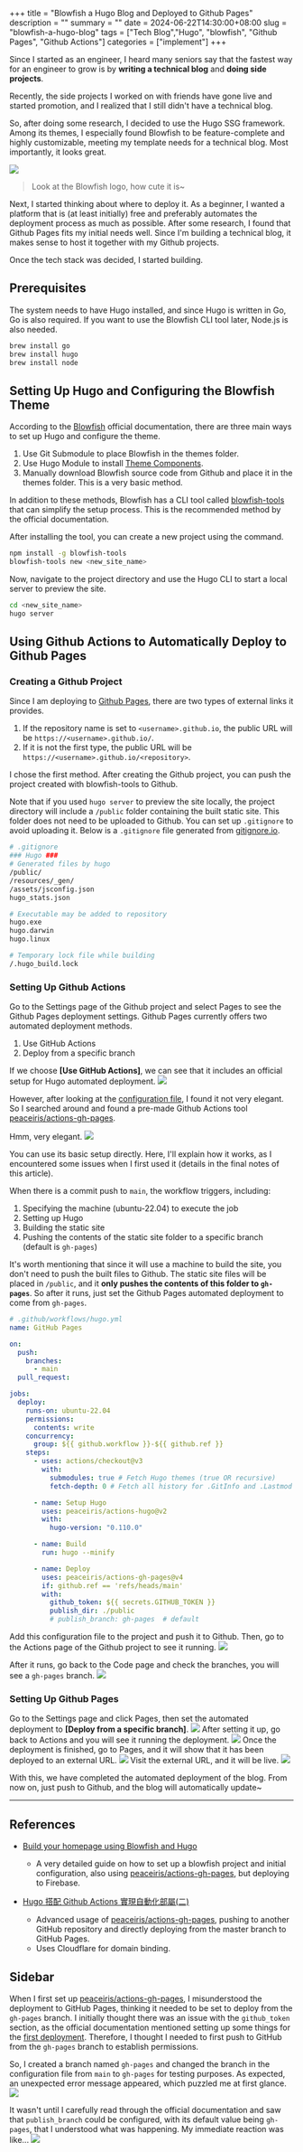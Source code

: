 +++
title = "Blowfish a Hugo Blog and Deployed to Github Pages"
description = ""
summary = ""
date = 2024-06-22T14:30:00+08:00
slug = "blowfish-a-hugo-blog"
tags = ["Tech Blog","Hugo", "blowfish", "Github Pages", "Github Actions"]
categories = ["implement"]
+++

Since I started as an engineer, I heard many seniors say that the fastest way for an engineer to grow is by **writing a technical blog** and **doing side projects**.

Recently, the side projects I worked on with friends have gone live and started promotion, and I realized that I still didn't have a technical blog.

So, after doing some research, I decided to use the Hugo SSG framework.
Among its themes, I especially found Blowfish to be feature-complete and highly customizable, meeting my template needs for a technical blog.
Most importantly, it looks great.

![](files/blowfish.png)

> Look at the Blowfish logo, how cute it is~

Next, I started thinking about where to deploy it.
As a beginner, I wanted a platform that is (at least initially) free and preferably automates the deployment process as much as possible.
After some research, I found that Github Pages fits my initial needs well.
Since I'm building a technical blog, it makes sense to host it together with my Github projects.

Once the tech stack was decided, I started building.

## Prerequisites

The system needs to have Hugo installed, and since Hugo is written in Go, Go is also required.
If you want to use the Blowfish CLI tool later, Node.js is also needed.

```bash
brew install go
brew install hugo
brew install node
```

## Setting Up Hugo and Configuring the Blowfish Theme

According to the [Blowfish](https://blowfish.page/) official documentation, there are three main ways to set up Hugo and configure the theme.

1. Use Git Submodule to place Blowfish in the themes folder.
2. Use Hugo Module to install [Theme Components](https://gohugo.io/hugo-modules/theme-components/).
3. Manually download Blowfish source code from Github and place it in the themes folder. This is a very basic method.

In addition to these methods, Blowfish has a CLI tool called [blowfish-tools](https://github.com/nunocoracao/blowfish-tools) that can simplify the setup process. This is the recommended method by the official documentation.

After installing the tool, you can create a new project using the command.

```bash
npm install -g blowfish-tools
blowfish-tools new <new_site_name>
```

Now, navigate to the project directory and use the Hugo CLI to start a local server to preview the site.

```bash
cd <new_site_name>
hugo server
```

## Using Github Actions to Automatically Deploy to Github Pages

### Creating a Github Project

Since I am deploying to [Github Pages](https://pages.github.com/), there are two types of external links it provides.

1. If the repository name is set to `<username>.github.io`, the public URL will be `https://<username>.github.io/`.
2. If it is not the first type, the public URL will be `https://<username>.github.io/<repository>`.

I chose the first method.
After creating the Github project, you can push the project created with blowfish-tools to Github.

Note that if you used `hugo server` to preview the site locally, the project directory will include a `/public` folder containing the built static site. This folder does not need to be uploaded to Github.
You can set up `.gitignore` to avoid uploading it.
Below is a `.gitignore` file generated from [gitignore.io](https://www.toptal.com/developers/gitignore).

```bash
# .gitignore
### Hugo ###
# Generated files by hugo
/public/
/resources/_gen/
/assets/jsconfig.json
hugo_stats.json

# Executable may be added to repository
hugo.exe
hugo.darwin
hugo.linux

# Temporary lock file while building
/.hugo_build.lock
```

### Setting Up Github Actions

Go to the Settings page of the Github project and select Pages to see the Github Pages deployment settings.
Github Pages currently offers two automated deployment methods.

1. Use GitHub Actions
2. Deploy from a specific branch

If we choose **[Use GitHub Actions]**, we can see that it includes an official setup for Hugo automated deployment.
![](files/github-pages-build-and-deployment-options.png)

However, after looking at the [configuration file](https://github.com/actions/starter-workflows/blob/main/pages/hugo.yml), I found it not very elegant.
So I searched around and found a pre-made Github Actions tool [peaceiris/actions-gh-pages](https://github.com/peaceiris/actions-gh-pages).

Hmm, very elegant.
![](files/elegant.png)

You can use its basic setup directly.
Here, I'll explain how it works, as I encountered some issues when I first used it (details in the final notes of this article).

When there is a commit push to `main`, the workflow triggers, including:

1. Specifying the machine (ubuntu-22.04) to execute the job
2. Setting up Hugo
3. Building the static site
4. Pushing the contents of the static site folder to a specific branch (default is `gh-pages`)

It's worth mentioning that since it will use a machine to build the site, you don't need to push the built files to Github.
The static site files will be placed in `/public`, and it **only pushes the contents of this folder to `gh-pages`**.
So after it runs, just set the Github Pages automated deployment to come from `gh-pages`.

```yaml
# .github/workflows/hugo.yml
name: GitHub Pages

on:
  push:
    branches:
      - main
  pull_request:

jobs:
  deploy:
    runs-on: ubuntu-22.04
    permissions:
      contents: write
    concurrency:
      group: ${{ github.workflow }}-${{ github.ref }}
    steps:
      - uses: actions/checkout@v3
        with:
          submodules: true # Fetch Hugo themes (true OR recursive)
          fetch-depth: 0 # Fetch all history for .GitInfo and .Lastmod

      - name: Setup Hugo
        uses: peaceiris/actions-hugo@v2
        with:
          hugo-version: "0.110.0"

      - name: Build
        run: hugo --minify

      - name: Deploy
        uses: peaceiris/actions-gh-pages@v4
        if: github.ref == 'refs/heads/main'
        with:
          github_token: ${{ secrets.GITHUB_TOKEN }}
          publish_dir: ./public
          # publish_branch: gh-pages  # default
```

Add this configuration file to the project and push it to Github. Then, go to the Actions page of the Github project to see it running.
![](files/github-actions-workflow-AxRPW5EG6C.png)

After it runs, go back to the Code page and check the branches, you will see a `gh-pages` branch.
![](files/github-switch-branches-tags.png)

### Setting Up Github Pages

Go to the Settings page and click Pages, then set the automated deployment to **[Deploy from a specific branch]**.
![](files/github-pages-build-and-deployment-settings.png)
After setting it up, go back to Actions and you will see it running the deployment.
![](files/github-actions-workflow-overview-BYlqzIXbWz.png)
Once the deployment is finished, go to Pages, and it will show that it has been deployed to an external URL.
![](files/github-pages-site-live-notification-12S7XwQ9iB.png)
Visit the external URL, and it will be live.
![](files/blowfish-website-homepage-upPOSd_KmI.png)

With this, we have completed the automated deployment of the blog. From now on, just push to Github, and the blog will automatically update~

---
## References

- [Build your homepage using Blowfish and Hugo](https://n9o.xyz/posts/202310-blowfish-tutorial/)

  - A very detailed guide on how to set up a blowfish project and initial configuration, also using [peaceiris/actions-gh-pages](https://github.com/peaceiris/actions-gh-pages), but deploying to Firebase.

- [Hugo 搭配 Github Actions 實現自動化部屬(二)](https://josh-ku.com/post/hugo-install-p2/)
  - Advanced usage of [peaceiris/actions-gh-pages](https://github.com/peaceiris/actions-gh-pages), pushing to another GitHub repository and directly deploying from the master branch to GitHub Pages.
  - Uses Cloudflare for domain binding.

## Sidebar

When I first set up [peaceiris/actions-gh-pages](https://github.com/peaceiris/actions-gh-pages), I misunderstood the deployment to GitHub Pages, thinking it needed to be set to deploy from the `gh-pages` branch.
I initially thought there was an issue with the `github_token` section, as the official documentation mentioned setting up some things for the [first deployment](https://github.com/peaceiris/actions-gh-pages?tab=readme-ov-file#%EF%B8%8F-first-deployment-with-github_token). Therefore, I thought I needed to first push to GitHub from the `gh-pages` branch to establish permissions.

So, I created a branch named `gh-pages` and changed the branch in the configuration file from `main` to `gh-pages` for testing purposes.
As expected, an unexpected error message appeared, which puzzled me at first glance.
![](files/deploy-action-failed.png)

It wasn't until I carefully read through the official documentation and saw that `publish_branch` could be configured, with its default value being `gh-pages`, that I understood what was happening.
My immediate reaction was like...
![](files/bike_fall.png)
